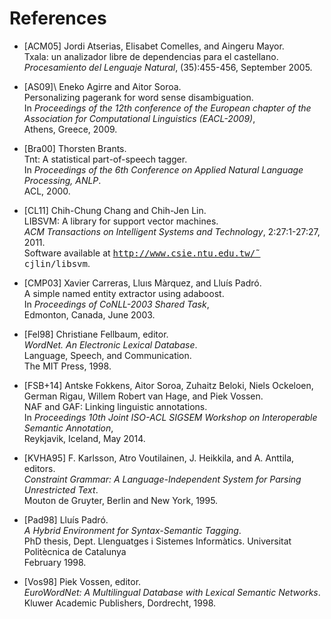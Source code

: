 # References

* \[ACM05\] Jordi Atserias, Elisabet Comelles, and Aingeru Mayor.  
  Txala: un analizador libre de dependencias para el castellano. 
  _Procesamiento del Lenguaje Natural_, (35):455-456, September 2005.

* \[AS09\]\ Eneko Agirre and Aitor Soroa.  
  Personalizing pagerank for word sense disambiguation.  
  In _Proceedings of the 12th conference of the European chapter of the Association for Computational Linguistics (EACL-2009)_,  
  Athens, Greece, 2009.

* \[Bra00\] Thorsten Brants.  
  Tnt: A statistical part-of-speech tagger.  
  In _Proceedings of the 6th Conference on Applied Natural Language Processing, ANLP_.  
  ACL, 2000.

* \[CL11\] Chih-Chung Chang and Chih-Jen Lin.  
  LIBSVM: A library for support vector machines.  
  _ACM Transactions on Intelligent Systems and Technology_, 2:27:1-27:27, 2011.  
   Software available at <tt>http://www.csie.ntu.edu.tw/˜ cjlin/libsvm</tt>.

* \[CMP03\] Xavier Carreras, Lluıs Màrquez, and Lluís Padró.  
  A simple named entity extractor using adaboost.  
  In _Proceedings of CoNLL-2003 Shared Task_,  
  Edmonton, Canada, June 2003.

* \[Fel98\] Christiane Fellbaum, editor.  
  _WordNet. An Electronic Lexical Database_.  
  Language, Speech, and Communication.  
  The MIT Press, 1998.

* \[FSB+14\] Antske Fokkens, Aitor Soroa, Zuhaitz Beloki, Niels Ockeloen, German Rigau, Willem Robert van Hage, and Piek Vossen.  
  NAF and GAF: Linking linguistic annotations.  
  In _Proceedings 10th Joint ISO-ACL SIGSEM Workshop on Interoperable Semantic Annotation_,  
  Reykjavik, Iceland, May 2014.

* \[KVHA95\] F. Karlsson, Atro Voutilainen, J. Heikkila, and A. Anttila, editors.  
  _Constraint Grammar: A Language-Independent System for Parsing Unrestricted Text_.  
  Mouton de Gruyter, Berlin and New York, 1995.

* \[Pad98\] Lluís Padró.  
  _A Hybrid Environment for Syntax-Semantic Tagging_.  
  PhD thesis, Dept. Llenguatges i Sistemes Informàtics. Universitat Politècnica de Catalunya  
  February 1998. 

* \[Vos98\] Piek Vossen, editor.   
  _EuroWordNet: A Multilingual Database with Lexical Semantic Networks_.   
  Kluwer Academic Publishers, Dordrecht, 1998.
